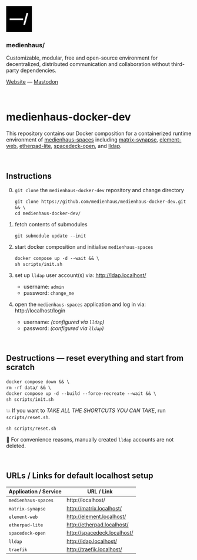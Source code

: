 <img src="./public/favicon.svg" width="70" />

### medienhaus/

Customizable, modular, free and open-source environment for decentralized, distributed communication and collaboration without third-party dependencies.

[Website](https://medienhaus.dev/) — [Mastodon](https://chaos.social/@medienhaus)

<br>

# medienhaus-docker-dev

This repository contains our Docker composition for a containerized runtime environment of [medienhaus-spaces](https://github.com/medienhaus/medienhaus-spaces/) including [matrix-synapse](https://github.com/matrix-org/synapse/), [element-web](https://github.com/vector-im/element-web/), [etherpad-lite](https://github.com/ether/etherpad-lite/), [spacedeck-open](https://github.com/medienhaus/spacedeck-open/), and [lldap](https://github.com/lldap/lldap).

<br>

## Instructions

0. `git clone` the `medienhaus-docker-dev` repository and change directory
   <br>
   ```
   git clone https://github.com/medienhaus/medienhaus-docker-dev.git && \
   cd medienhaus-docker-dev/
   ```

1. fetch contents of submodules
   <br>
   ```
   git submodule update --init
   ```

2. start docker composition and initialise `medienhaus-spaces`
   <br>
   ```
   docker compose up -d --wait && \
   sh scripts/init.sh
   ```

3. set up `lldap` user account(s) via: http://ldap.localhost/
   - username: `admin`
   - password: `change_me`

4. open the `medienhaus-spaces` application and log in via: http://localhost/login
   - username: *(configured via `lldap`)*
   - password: *(configured via `lldap`)*

<br>

## Destructions — reset everything and start from scratch

```
docker compose down && \
rm -rf data/ && \
docker compose up -d --build --force-recreate --wait && \
sh scripts/init.sh
```

💥 If you want to *TAKE ALL THE SHORTCUTS YOU CAN TAKE*, run `scripts/reset.sh`.

```
sh scripts/reset.sh
```

🧩 For convenience reasons, manually created `lldap` accounts are not deleted.

<br>

## URLs / Links for default localhost setup

| Application / Service | URL / Link |
| --- | --- |
| `medienhaus-spaces` | http://localhost/ |
| `matrix-synapse` | http://matrix.localhost/ |
| `element-web` | http://element.localhost/ |
| `etherpad-lite` | http://etherpad.localhost/ |
| `spacedeck-open` | http://spacedeck.localhost/ |
| `lldap` | http://ldap.localhost/ |
| `traefik` | http://traefik.localhost/ |
